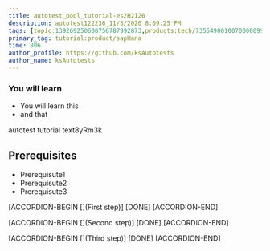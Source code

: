 ```yaml
---
title: autotest_pool_tutorial-es2H2126
description: autotest122236_11/3/2020 8:09:25 PM
tags: [topic:139269250608756787992873,products:tech/73554900100700000996,tutorial:experience/advanced]
primary_tag: tutorial:product/sapHana
time: 806
author_profile: https://github.com/ksAutotests
author_name: ksAutotests
---
```

### You will learn
- You will learn this
- and that

autotest tutorial text8yRm3k

## Prerequisites
- Prerequisute1
- Prerequisute2
- Prerequisute3

[ACCORDION-BEGIN [](First step)]
[DONE]
[ACCORDION-END]

[ACCORDION-BEGIN [](Second step)]
[DONE]
[ACCORDION-END]

[ACCORDION-BEGIN [](Third step)]
[DONE]
[ACCORDION-END]

